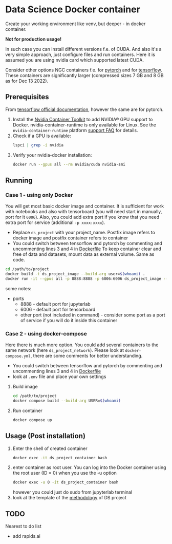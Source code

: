 # Data Science Docker container
Create your working environment like venv, but deeper - in docker container. 

**Not for production usage!**

In such case you can install different versions f.e. of CUDA. And also it's a very simple approach, just configure files and run containers.
Here it is assumed you are using nvidia card which supported latest CUDA.

Consider other options NGC containers f.e. for [pytorch](https://catalog.ngc.nvidia.com/orgs/nvidia/containers/pytorch) and for [tensorflow](https://catalog.ngc.nvidia.com/orgs/nvidia/containers/tensorflow). 
These containers are significantly larger (compressed sizes 7 GB and 8 GB as for Dec 13 2022).

## Prerequisites
From [tensorflow official documentation](https://www.tensorflow.org/install/docker), however the same are for pytorch.

1. Install the [Nvidia Container Toolkit](https://github.com/NVIDIA/nvidia-docker/blob/master/README.md?utm_source=www.tensorflow.org&utm_medium=referral#quickstart) to add NVIDIA® GPU support to Docker. nvidia-container-runtime is only available for Linux. See the `nvidia-container-runtime` platform [support FAQ](https://github.com/NVIDIA/nvidia-docker/wiki/Frequently-Asked-Questions?utm_source=www.tensorflow.org&utm_medium=referral#platform-support) for details.
2. Check if a GPU is available:
    ```bash 
    lspci | grep -i nvidia
    ```
3. Verify your nvidia-docker installation:
    ```bash 
    docker run --gpus all --rm nvidia/cuda nvidia-smi
    ```
## Running
### Case 1 - using only Docker
You will get most basic docker image and container. 
It is sufficient for work with notebooks and also with tensorboard 
(you will need start in manually, port for it `6006`).
Also, you could add extra port if you know that you need extra port for service (additional `-p xxxx:xxxx`).
* Replace `ds_project` with your project_name. Postfix image refers to docker image and postfix container refers to container
* You could switch between tensorflow and pytorch by commenting and uncommenting lines 3 and 4 in [Dockerfile](Dockerfile)
To keep container clear and free of data and datasets, mount data as external volume. Same as code.
```bash  
cd /path/to/project
docker build -t ds_project_image --build-arg user=$(whoami) . 
docker run -it --gpus all -p 8888:8888 -p 6006:6006 ds_project_image --name ds_project_container -v /path/to/code:/app -v /path/to/data:/app/data 
```
some notes:
* ports
  * 8888 - default port for jupyterlab
  * 6006 - default port for tensorboard
  * other port (not included in command) - consider some port as a port of service if you will do it inside this container

### Case 2 - using docker-compose
Here there is much more option. You could add several containers to the same network (here `ds_project_network`). Please look at `docker-compose.yml`, there are some comments for better understanding.
* You could switch between tensorflow and pytorch by commenting and uncommenting lines 3 and 4 in [Dockerfile](Dockerfile)
* look at `.env` file and place your own settings
1. Build image
    ```bash
    cd /path/to/project
    docker compose build --build-arg USER=$(whoami)
    ```
2. Run container
    ```bash
    docker compose up
    ```

## Usage (Post installation)
1. Enter the shell of created container
    ```bash
    docker exec -it ds_project_container bash
    ```
2. enter container as root user. You can log into the Docker container using the root user (ID = 0) when you use the -u option
    ```bash
    docker exec -u 0 -it ds_project_container bash
    ```
   however you could just do sudo from jupyterlab terminal
3. look at the template of the [methodology](methodology.md) of DS project


## TODO
Nearest to do list
* add rapids.ai
